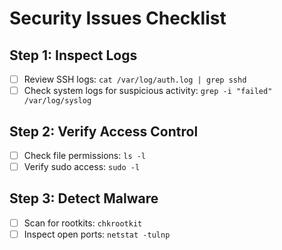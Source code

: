 # Security Issues Checklist

## Step 1: Inspect Logs
- [ ] Review SSH logs: `cat /var/log/auth.log | grep sshd`
- [ ] Check system logs for suspicious activity: `grep -i "failed" /var/log/syslog`

## Step 2: Verify Access Control
- [ ] Check file permissions: `ls -l`
- [ ] Verify sudo access: `sudo -l`

## Step 3: Detect Malware
- [ ] Scan for rootkits: `chkrootkit`
- [ ] Inspect open ports: `netstat -tulnp`
